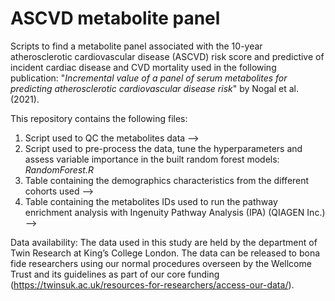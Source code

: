 # ASCVD metabolite panel

Scripts to find a metabolite panel associated with the 10-year atherosclerotic cardiovascular disease (ASCVD) risk score and predictive of incident cardiac disease and CVD mortality used in the following publication:
"_Incremental value of a panel of serum metabolites for predicting atherosclerotic cardiovascular disease risk_" by Nogal et al. (2021).


This repository contains the following files:
1. Script used to QC the metabolites data -->
2. Script used to pre-process the data, tune the hyperparameters and assess variable importance in the built random forest models: _RandomForest.R_
3. Table containing the demographics characteristics from the different cohorts used --> 
4. Table containing the metabolites IDs used to run the pathway enrichment analysis with Ingenuity Pathway Analysis (IPA) (QIAGEN Inc.) -->


Data availability:
The data used in this study are held by the department of Twin Research at King’s College London. The data can be released to bona fide researchers using our normal
procedures overseen by the Wellcome Trust and its guidelines as part of our core funding (https://twinsuk.ac.uk/resources-for-researchers/access-our-data/).

